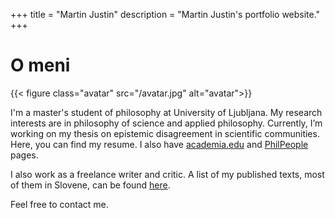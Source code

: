 +++
title = "Martin Justin"
description = "Martin Justin's portfolio website."
+++

# O meni

{{< figure class="avatar" src="/avatar.jpg" alt="avatar">}}

I'm a master's student of philosophy at University of Ljubljana. 
My research interests are in philosophy of science and applied philosophy. 
Currently, I’m working on my thesis on epistemic disagreement in scientific communities. 
Here, you can find my resume. I also have [academia.edu](https://uni-aas.academia.edu/MartinJustin) and [PhilPeople](https://philpeople.org/profiles/martin-justin) pages.

I also work as a freelance writer and critic. 
A list of my published texts, most of them in Slovene, can be found [here](/writing). 

Feel free to contact me.
